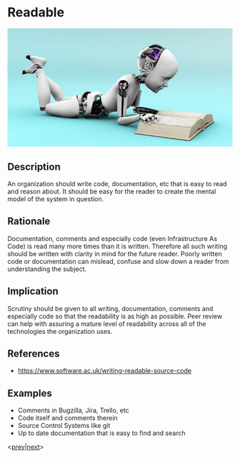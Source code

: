  # Readable
![readable](../../images/readable.jpg)

## Description
An organization should write code, documentation, etc that is easy to read and reason about. It should be easy for the reader to create the mental model of the system in question.

## Rationale
Documentation, comments and especially code (even Infrastructure As Code) is read many more times than it is written. Therefore all such writing should be written with clarity in mind for the future reader. Poorly written code or documentation can mislead, confuse and slow down a reader from understanding the subject.

## Implication
Scrutiny should be given to all writing, documentation, comments and especially code so that the readability is as high as possible. Peer review can help with assuring a mature level of readability across all of the technologies the organization uses.

## References
* https://www.software.ac.uk/writing-readable-source-code

## Examples
* Comments in Bugzilla, Jira, Trello, etc
* Code itself and comments therein
* Source Control Systems like git
* Up to date documentation that is easy to find and search

<[prev](holistic.md)|[next](measurable.md)>
